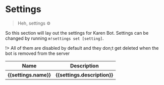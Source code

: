 # Settings

> Heh, settings :gear:

So this section will lay out the settings for Karen Bot. Settings can be changed by running `m!settings set [setting]`.

!> All of them are disabled by default and they don;t get deleted when the bot is removed from the server

<table id="settingsTable">
	<tr>
		<th>Name</th>
		<th>Description</th>
	</tr>
	<tr v-for="settings in settingsArr">
		<th>{{settings.name}}</th>
		<th>{{settings.description}}</th>
	</tr>
</table>